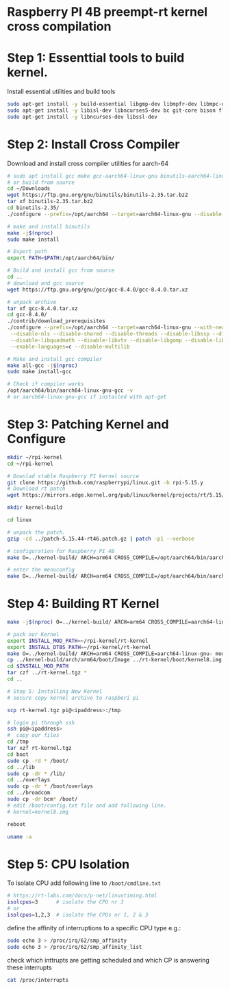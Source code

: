 # Raspberry PI 4B preempt-rt kernel cross compilation

# Step 1: Essenttial tools to build kernel.
Install essential utilities and build tools
```sh
sudo apt-get install -y build-essential libgmp-dev libmpfr-dev libmpc-dev
sudo apt-get install -y libisl-dev libncurses5-dev bc git-core bison flex
sudo apt-get install -y libncurses-dev libssl-dev
```

# Step 2: Install Cross Compiler
Download and install cross compiler utilities for aarch-64
```sh
# sudo apt install gcc make gcc-aarch64-linux-gnu binutils-aarch64-linux-gnu
# or build from source
cd ~/Downloads
wget https://ftp.gnu.org/gnu/binutils/binutils-2.35.tar.bz2
tar xf binutils-2.35.tar.bz2
cd binutils-2.35/
./configure --prefix=/opt/aarch64 --target=aarch64-linux-gnu --disable-nls

# make and install binutils
make -j$(nproc)
sudo make install

# Export path
export PATH=$PATH:/opt/aarch64/bin/

# Build and install gcc from source
cd ..
# download and gcc source
wget https://ftp.gnu.org/gnu/gcc/gcc-8.4.0/gcc-8.4.0.tar.xz

# unpack archive
tar xf gcc-8.4.0.tar.xz
cd gcc-8.4.0/
./contrib/download_prerequisites
./configure --prefix=/opt/aarch64 --target=aarch64-linux-gnu --with-newlib --without-headers \
 --disable-nls --disable-shared --disable-threads --disable-libssp --disable-decimal-float \
 --disable-libquadmath --disable-libvtv --disable-libgomp --disable-libatomic \
 --enable-languages=c --disable-multilib

# Make and install gcc compiler
make all-gcc -j$(nproc)
sudo make install-gcc

# Check if compiler works
/opt/aarch64/bin/aarch64-linux-gnu-gcc -v
# or aarch64-linux-gnu-gcc if installed with apt-get
```

# Step 3: Patching Kernel and Configure 
```sh
mkdir ~/rpi-kernel
cd ~/rpi-kernel 

# Downlad stable Raspberry PI kernel source
git clone https://github.com/raspberrypi/linux.git -b rpi-5.15.y
# Download rt patch
wget https://mirrors.edge.kernel.org/pub/linux/kernel/projects/rt/5.15/patch-5.15.44-rt46.patch.gz

mkdir kernel-build

cd linux

# unpack the patch.
gzip -cd ../patch-5.15.44-rt46.patch.gz | patch -p1 --verbose

# configuration for Raspberry PI 4B
make O=../kernel-build/ ARCH=arm64 CROSS_COMPILE=/opt/aarch64/bin/aarch64-linux-gnu- bcm2711_defconfig

# enter the menuconfig
make O=../kernel-build/ ARCH=arm64 CROSS_COMPILE=/opt/aarch64/bin/aarch64-linux-gnu- menuconfig
```

# Step 4: Building RT Kernel

```sh
make -j$(nproc) O=../kernel-build/ ARCH=arm64 CROSS_COMPILE=aarch64-linux-gnu-

# pack our Kernel 
export INSTALL_MOD_PATH=~/rpi-kernel/rt-kernel
export INSTALL_DTBS_PATH=~/rpi-kernel/rt-kernel
make O=../kernel-build/ ARCH=arm64 CROSS_COMPILE=aarch64-linux-gnu- modules_install dtbs_install
cp ../kernel-build/arch/arm64/boot/Image ../rt-kernel/boot/kernel8.img
cd $INSTALL_MOD_PATH
tar czf ../rt-kernel.tgz *
cd ..

# Step 5: Installing New Kernel
# secure copy kernel archive to raspberi pi

scp rt-kernel.tgz pi@<ipaddress>:/tmp

# login pi through ssh
ssh pi@<ipaddress>
#  copy our files
cd /tmp
tar xzf rt-kernel.tgz
cd boot
sudo cp -rd * /boot/
cd ../lib
sudo cp -dr * /lib/
cd ../overlays
sudo cp -dr * /boot/overlays
cd ../broadcom
sudo cp -dr bcm* /boot/
# edit /boot/config.txt file and add following line.
# kernel=kernel8.img

reboot

uname -a
```
# Step 5: CPU Isolation
To isolate CPU add following line to  `/boot/cmdline.txt`
``` sh
# https://rt-labs.com/docs/p-net/linuxtiming.html
isolcpus=3      # isolate the CPU nr 3
# or
isolcpus=1,2,3  # isolate the CPUs nr 1, 2 & 3
```
define the affinity of interruptions to a specific CPU type e.g.:
```sh
sudo echo 3 > /proc/irq/62/smp_affinity
sudo echo 3 > /proc/irq/62/smp_affinity_list
```
check which inttrupts are getting scheduled and which CP is answering these interrupts
```sh
cat /proc/interrupts
```